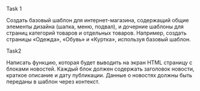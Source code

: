 Task 1

Создать базовый шаблон для интернет-магазина, содержащий общие элементы дизайна (шапка, меню, подвал), и дочерние шаблоны для страниц категорий товаров и отдельных товаров. Например, создать страницы «Одежда», «Обувь» и «Куртка», используя базовый шаблон.

Task2

Написать функцию, которая будет выводить на экран HTML
страницу с блоками новостей.
Каждый блок должен содержать заголовок новости,
краткое описание и дату публикации.
Данные о новостях должны быть переданы в шаблон через
контекст.
